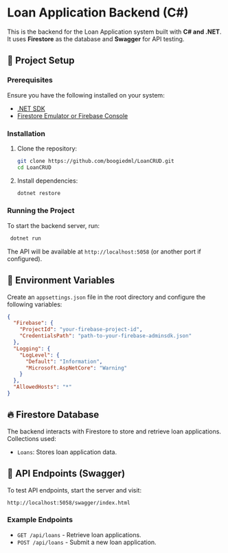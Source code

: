 # Loan Application Backend (C#)

This is the backend for the Loan Application system built with **C# and .NET**. It uses **Firestore** as the database and **Swagger** for API testing.

## 🚀 Project Setup

### Prerequisites
Ensure you have the following installed on your system:
- [.NET SDK](https://dotnet.microsoft.com/)
- [Firestore Emulator or Firebase Console](https://console.firebase.google.com/)

### Installation
1. Clone the repository:
   ```sh
   git clone https://github.com/boogiedml/LoanCRUD.git
   cd LoanCRUD
   ```
2. Install dependencies:
   ```sh
   dotnet restore
   ```

### Running the Project
To start the backend server, run:
```sh
 dotnet run
```
The API will be available at `http://localhost:5058` (or another port if configured).

## 🔧 Environment Variables
Create an `appsettings.json` file in the root directory and configure the following variables:

```json
{
  "Firebase": {
    "ProjectId": "your-firebase-project-id",
    "CredentialsPath": "path-to-your-firebase-adminsdk.json"
  },
  "Logging": {
    "LogLevel": {
      "Default": "Information",
      "Microsoft.AspNetCore": "Warning"
    }
  },
  "AllowedHosts": "*"
}
```

## 🔥 Firestore Database
The backend interacts with Firestore to store and retrieve loan applications. Collections used:
- `Loans`: Stores loan application data.

## 📌 API Endpoints (Swagger)
To test API endpoints, start the server and visit:
```
http://localhost:5058/swagger/index.html
```

### Example Endpoints
- `GET /api/loans` - Retrieve loan applications.
- `POST /api/loans` - Submit a new loan application.

